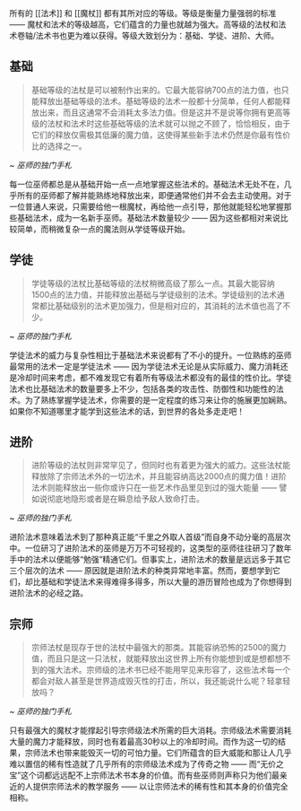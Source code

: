 所有的 [[法术]] 和 [[魔杖]] 都有其所对应的等级。等级是衡量力量强弱的标准 —— 魔杖和法术的等级越高，它们蕴含的力量也就越为强大。高等级的法杖和法术卷轴/法术书也更为难以获得。等级大致划分为：基础、学徒、进阶、大师。

## 基础
>基础等级的法杖是可以被制作出来的。它最大能容纳700点的法力值，也只能释放出基础等级的法术。基础等级的法术一般都十分简单，任何人都能释放出来，而且这通常不会消耗太多法力值。但是这并不是说等你拥有更高等级的法杖和法术时这些基础等级的法术就可以抛之不顾了，恰恰相反，由于它们的释放仅需极其低廉的魔力值，这使得某些新手法术仍然是你最有性价比的选择之一。

~ _巫师的独门手札_

每一位巫师都总是从基础开始一点一点地掌握这些法术的。基础法术无处不在，几乎所有的巫师都了解并能熟练地释放出来，即便通常他们并不会去主动使用。对于一位普通人来说，只需要给他一根魔杖，再给他一点引导，那他就能轻松地掌握那些基础法术，成为一名新手巫师。基础法术数量较少 —— 因为这些都相对来说比较简单，而稍微复杂一点的魔法则从学徒等级开始。

## 学徒
>学徒等级的法杖比基础等级的法杖稍微高级了那么一点。其最大能容纳1500点的法力值，并能释放出基础与学徒级别的法术。学徒级别的法术通常都比基础级别的法术更加强力，但是相对应的，其消耗的法术值也高了不少。

~ _巫师的独门手札_

学徒法术的威力与复杂性相比于基础法术来说都有了不小的提升。一位熟练的巫师最常用的法术一定是学徒法术 —— 因为学徒法术无论是从实际威力、魔力消耗还是冷却时间来考虑，都不难发现它有着所有等级法术都没有的最佳的性价比。学徒法术也比基础法术的数量要多上不少，包括各类的攻击性、防御性和功能性的法术。为了熟练掌握学徒法术，你需要的是一定程度的练习来让你的施展更加娴熟。如果你不知道哪里才能学到这些法术的话，到世界的各处多走走吧！

## 进阶
>进阶等级的法杖则非常罕见了，但同时也有着更为强大的威力。这些法杖能释放除了宗师法术外的一切法术，并且能容纳高达2000点的魔力值！进阶法术则能释放出一些你或许只在一些艺术作品里见到过的强大能量 —— 譬如说彻底地隐形或者是在瞬息给予敌人致命打击。

~ _巫师的独门手札_

进阶法术意味着法术到了那种真正能“千里之外取人首级”而自身不动分毫的高层次中。一位研习了进阶法术的巫师是万万不可轻视的，这类型的巫师往往研习了数年手中的法术以便能够“勉强”精通它们。但事实上，进阶法术的数量是远远多于其它三个层次的法术 —— 原因就是进阶法术的种类异常地丰富。然而，要想学到它们，却比基础和学徒法术来得难得多得多，所以大量的游历冒险也成为了你想得到进阶法术的必经之路。

## 宗师
>宗师法杖是现存于世的法杖中最强大的那类。其能容纳恐怖的2500的魔力值，而且只是这一只法杖，就能释放出这世界上所有你能想到或是想都想不到的强大法术。宗师级的法术书已经不能用罕见来形容了，这些法术每一个都会对敌人甚至是世界造成毁灭性的打击，所以，我还能说什么呢？轻拿轻放吗？

~ _巫师的独门手札_

只有最强大的魔杖才能撑起引导宗师级法术所需的巨大消耗。宗师级法术需要消耗大量的魔力才能释放，同时也有着最高30秒以上的冷却时间。而作为这一切的结果，宗师法术也带来能毁灭一切的可怕力量。它们所蕴含的巨大威能和那让人几乎难以置信的稀有性造就了几乎所有的宗师级法术成为了传奇之物 —— 而“无价之宝”这个词都远远配不上宗师法术书本身的价值。而有些巫师则声称只为他们最亲近的人提供宗师法术的教学服务 —— 以让宗师法术的稀有性和其本身的价值完全相称。
